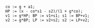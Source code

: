
	co := g + a1;
	HP := (x - co*s1 - s2)/(1 + g*co);
	v1 := g*HP; BP := v1+s1; s1 := BP+v1;
	v2 := g*BP; LP := v2+s2; s2 := LP+v2;
